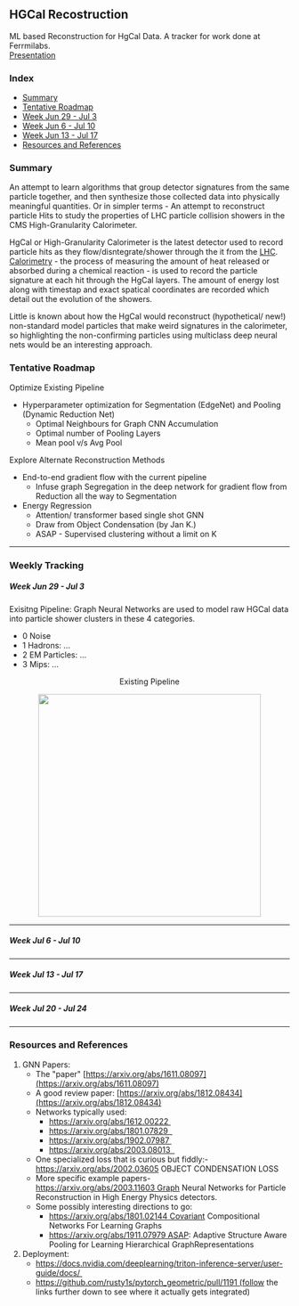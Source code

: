 ## HGCal Recostruction

ML based Reconstruction for HgCal Data. A tracker for work done at Ferrmilabs.\
[Presentation](https://docs.google.com/presentation/d/1WW9HBwumZRxsq518BsyRxTFi64VcT6rng09rtjOeNRk/edit?usp=sharing)

### Index
- [Summary](https://github.com/chhavisharma/hgcal-reco/blob/master/README.md#summary)
- [Tentative Roadmap](https://github.com/chhavisharma/hgcal-reco/blob/master/README.md#tentative-roadmap)
- [Week Jun 29 - Jul 3](https://github.com/chhavisharma/hgcal-reco/blob/master/README.md#week-jun-29---jul-3)
- [Week Jun 6  - Jul 10](https://github.com/chhavisharma/hgcal-reco/blob/master/README.md#week-jul-6---jul-10)
- [Week Jun 13 - Jul 17](https://github.com/chhavisharma/hgcal-reco/blob/master/README.md#week-jun-13---jul-17)
- [Resources and References](https://github.com/chhavisharma/hgcal-reco/blob/master/README.md#resources-and-references)


<!---
### Execution
* Author: [Chhavi Sharma](https://www.linkedin.com/in/chhavi275/)
* Tested on: *TBD*
* Installation Instructions: *TBD*
* Execution Instructions: *TBD*
-->

### Summary 
An attempt to learn algorithms that group detector signatures from the same particle together, and then synthesize those collected data into physically meaningful quantities. Or in simpler terms - An attempt to reconstruct particle Hits to study the properties of LHC particle collision showers in the CMS High-Granularity Calorimeter.

HgCal or High-Granularity Calorimeter is the latest detector used to record particle hits as they flow/disntegrate/shower through the it from the [LHC](https://home.cern/science/accelerators/large-hadron-collider). [Calorimetry](https://cms.cern/news/new-era-calorimetry) - the process of measuring the amount of heat released or absorbed during a chemical reaction - is used to record the particle signature at each hit through the HgCal layers. The amount of energy lost along with timestap and exact spatical coordinates are recorded which detail out the evolution of the showers. 

Little is known about how the HgCal would reconstruct (hypothetical/ new!) non-standard model particles that make weird signatures in the calorimeter, so highlighting the non-confirming particles using multiclass deep neural nets would be an interesting approach.


### Tentative Roadmap

Optimize Existing Pipeline
  - Hyperparameter optimization for Segmentation (EdgeNet) and Pooling (Dynamic Reduction Net)
    - Optimal Neighbours for Graph CNN Accumulation
    - Optimal number of Pooling Layers
    - Mean pool v/s Avg Pool 

Explore Alternate Reconstruction Methods
  - End-to-end gradient flow with the current pipeline 
    - Infuse graph Segregation in the deep network for gradient flow from Reduction all the way to Segmentation
  - Energy Regression
    - Attention/ transformer based single shot GNN
    - Draw from Object Condensation (by Jan K.)
    - ASAP - Supervised clustering without a limit on K

_________________________________________________________________________________________________

### Weekly Tracking


##### Week Jun 29 - Jul 3
 
Exisitng Pipeline: Graph Neural Networks are used to model raw HGCal data into particle shower clusters in these 4 categories.
  - 0 Noise
  - 1 Hadrons: ...
  - 2 EM Particles: ...
  - 3 Mips: ...

<p align="center"> Existing Pipeline </p>
<p align="center">
  <img src="img/pipeline.PNG" width="400"/>
</p>  

_________________________________________________________________________________________________

##### Week Jul 6 - Jul 10




_________________________________________________________________________________________________

##### Week Jul 13 - Jul 17





_________________________________________________________________________________________________

##### Week Jul 20 - Jul 24





_________________________________________________________________________________________________


### Resources and References 

1. GNN Papers: 
    - The "paper" [https://arxiv.org/abs/1611.08097](https://arxiv.org/abs/1611.08097)
    - A good review paper: [https://arxiv.org/abs/1812.08434](https://arxiv.org/abs/1812.08434)
    - Networks typically used:
      - https://arxiv.org/abs/1612.00222 
      - https://arxiv.org/abs/1801.07829  
      - https://arxiv.org/abs/1902.07987 
      - https://arxiv.org/abs/2003.08013  
    - One specialized loss that is curious but fiddly:- https://arxiv.org/abs/2002.03605 OBJECT CONDENSATION LOSS
    - More specific example papers- https://arxiv.org/abs/2003.11603 Graph Neural Networks for Particle Reconstruction in High Energy Physics detectors.
    - Some possibly interesting directions to go:
      - https://arxiv.org/abs/1801.02144 Covariant Compositional Networks For Learning Graphs
      - https://arxiv.org/abs/1911.07979 ASAP: Adaptive Structure Aware Pooling for Learning Hierarchical GraphRepresentations
2. Deployment:
    - https://docs.nvidia.com/deeplearning/triton-inference-server/user-guide/docs/ 
    - https://github.com/rusty1s/pytorch_geometric/pull/1191 (follow the links further down to see where it actually gets integrated)
